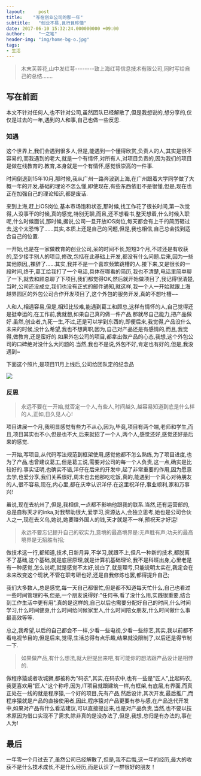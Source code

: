 ```yaml
---
layout:     post
title:    "写在创业公司的那一年"
subtitle:   "创业不易,且行且珍惜"
date: 2017-06-10 15:32:24.000000000 +09:00
author:     "一之笔"
header-img: "img/home-bg-o.jpg"
tags:
- 生活
---
```



> 木末芙蓉花,山中发红萼--------致上海红萼信息技术有限公司,同时写给自己的总结.......

## 写在前面

本文不针对任何人,也不针对公司,虽然团队已经解散了,但是我想说的,想分享的,仅仅是过去的一年,遇到的人和事,自己也做一些反思.

### 知遇

这个世界上,我们会遇到很多人,但是,能遇到一个懂得欣赏,负责人的人,其实是很不容易的,而我遇到的老大,就是一个有情怀,对所有人,对项目负责的,因为我们的项目是做在线教育的.教育,本身就是一个有情怀,感觉很崇高的一件事.

时间倒退到15年10月,那时候,我从广州一路奔波到上海,在广州跟着大学同学做了大概一年的开发,基础的理论不怎么懂,即使现在,有些东西依旧不是很懂,但是,现在也正在加强自己的理论知识,都是废话. 

来到上海,赶上iOS岗位,基本市场饱和状态,那时候,找工作花了很长时间,第一次觉得,人没事干的时候,真的感觉,特别无聊,而且,还不想看书,整天想着,什么时候入职呢,什么时候面试,那时候,据说,公司一旦开放iOS岗位,每天都会有上千的简历砸过去,这个太恐怖了......其实,本质上还是自己的问题,但是,我也相信,自己总会找到适合自己的位置.

一开始,也是在一家做教育的创业公司,呆的时间不长,短短3个月,不过还是有收获的,至少接手别人的项目,修改,包括在此基础上开发,都没有什么问题.后来,因为一些其他原因,,裸辞了......其实,我并不是一个喜欢频繁跳槽的人.接下来,又是很长的一段时间,终于,葛工给我打了一个电话,具体在哪看的简历,我也不清楚,电话里简单聊了一下,就去和顾总聊了下项目,我们都觉得OK,然后就开始做项目了,我记得很清楚,当时,公司还没成立,我们也没有正式的邮件通知,就这样,我一个人一开始就跟上海越界园区的外包公司合作开发项目了,这个外包的服务开发,真的不想吐槽~~

人和人,相遇容易,但是,相知比较难,能遇到葛工和顾总,这样有情怀的人,自己觉得还是挺幸运的,在工作前,我就想,如果自己真的做一件产品,那就尽自己能力,把产品做好.虽然,创业者,九死一生,不过,还是可以学到东西的,即便后来,我觉得,产品没什么未来的时候,没什么希望,我也不想离职,因为,自己对产品还是有感情的,而且,我觉得,做教育,还是蛮好的.如果外包公司的项目,都拿出做产品的心态,我想,这个外包公司的口碑绝对没什么大问题的.当然,我也不是说,外包不好,肯定也有好的,但是,我没遇到~

下面这个照片,是项目11月上线后,公司给团队定的纪念品

![](http://yizhibi.6chemical.com/honge/WechatIMG1.jpeg)

### 反思

> 永远不要在一开始,就否定一个人,有些人,时间越久,越容易知道到底是什么样的人,正如,日久见人心!

项目进展一个月,我明显感觉有些力不从心,因为,毕竟,项目有两个端,老师和学生,而且,项目其实也不小,但是也不大,后来就招了一个人,两个人,感觉还好,感觉还好是后来的感觉.

一开始,写项目,从代码写法规范到框架使用,感觉他都不怎么熟练,为了项目进度,也为了产品,也曾建议葛工,但是葛工说,需要对公司的每一个人负责,这一点,确实是比较好的.事实证明,也确实不错,洋仔在后来的开发中,起了非常重要的作用,因为愿意去学,也爱分享,我们关系很好,周末也去他那吃吃饭,真的,能遇到一个真心对待朋友的人,很不容易,现在,内心里,都在庆幸认识洋仔.在这里祝洋仔,事业顺利,家和万事兴!

虽说,现在去杭州了,但是,我相信,一点都不影响他跟我的联系.当然,还有运营部的,总是自称天才的inka,对我帮助很大,爱学习,资源达人,会独立思考,她也是公司合伙人之一,现在去义乌,她说,她要赚外国人的钱,天才就是不一样,预祝天才好运!

> 永远不要忘记提升自己的软实力,意境的最高境界是:无声胜有声;功夫的最高境界是无招胜有招;

做技术这一行,都知道,技术,日新月异,不学习,就跟不上,但凡一种新的技术,都脱离不了基础,这个基础,就是底层原理,就是计算机基础理论,我不是科班出身,心里老是有一种感觉,怎么说呢,就是感觉不太好,说白了,就是理亏,只能说明太实在,我定会在未来改变这个现状,不管在职考研也好,还是自我修炼也罢,都得提升自己;

我们大多数人,总是感觉,每一天自己都很忙,但是都不知道每天忙什么,自己也看过一些时间管理的书,但是,一个朋友说得好:"任何书,看了没什么用,实践很重要,结合到工作生活中更有用",真的是这样的,自己以后也需要分配好自己的时间,什么时间学习,什么时间健身,什么时间给问候家里人,什么时间陪女朋友,什么时间做什么事最高效等等.

总之,我希望,以后的自己都会不一样,少看一些电视,少看一些综艺,其实,我以前都不看电视节目的,但是后来,觉得,生活总得有点乐趣,结果就没限制了,以后还是得节制一下.

> 如果做产品,有什么想法,就大胆提出来吧,有可能你的想法跟产品设计是相悖的.

做程序猿或者攻城狮,都被称为"码农",其实,在码农中,也有一些是"匠人",比起码农,我更喜欢用"匠人"这个称呼,因为,IT项目就跟建筑一样,有框架,有底层,有界面,而真正处在一线的就是程序猿,一个好的项目,先有产品,然后设计,其次开发,最后推广,而程序猿就是产品的直接使用者,因此,程序猿对产品更要有参与感,在产品迭代开发中,如果对产品有什么看法建议,可以直接提出来,也是对产品负责,当然,也不要以技术原因为借口实现不了需求,除非真的是没办法了,但是,我想,总归是有办法的,事在人为!

## 最后

一年零一个月过去了,虽然公司已经解散了,但是,我不后悔,这一年的经历,最大的收获不是什么技术成长,不是什么经历,而是认识了一群很好的朋友！
